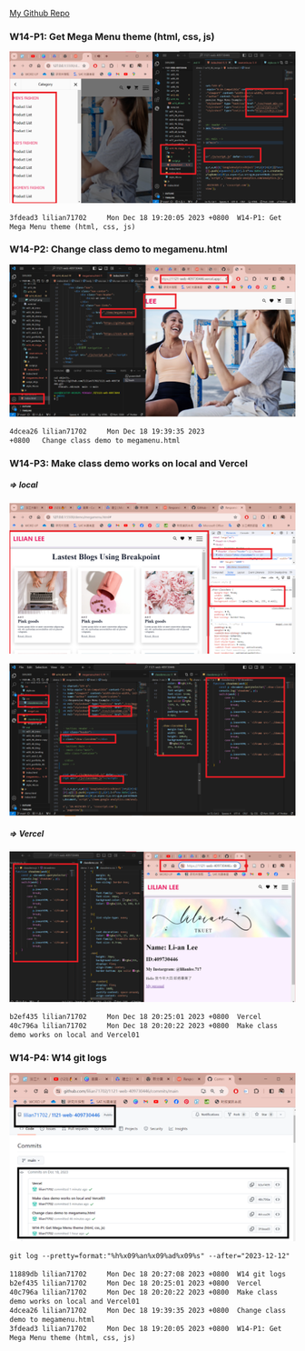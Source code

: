 [My Github Repo](https://github.com/lilian71702/1121-web-409730446)

 ### W14-P1: Get Mega Menu theme (html, css, js)
 
![](w14-p1.png)
 
```
3fdead3 lilian71702     Mon Dec 18 19:20:05 2023 +0800  W14-P1: Get Mega Menu theme (html, css, js)
```
### W14-P2: Change class demo to megamenu.html
 
![](w14-p2.png)
 
```
4dcea26 lilian71702     Mon Dec 18 19:39:35 2023 
+0800   Change class demo to megamenu.html     
```

### W14-P3: Make class demo works on local and Vercel
 
##### => local
 
![](w14-p3-1.png)
 
![](w14-p3-2.png)
 
##### => Vercel
 
![](w14-p3-3.png)
 
```
b2ef435 lilian71702     Mon Dec 18 20:25:01 2023 +0800  Vercel
40c796a lilian71702     Mon Dec 18 20:20:22 2023 +0800  Make class demo works on local and Vercel01
```
### W14-P4: W14 git logs
 
![](w14-p4.png)
 
```
git log --pretty=format:"%h%x09%an%x09%ad%x09%s" --after="2023-12-12"
 
11889db lilian71702     Mon Dec 18 20:27:08 2023 +0800  W14 git logs
b2ef435 lilian71702     Mon Dec 18 20:25:01 2023 +0800  Vercel
40c796a lilian71702     Mon Dec 18 20:20:22 2023 +0800  Make class demo works on local and Vercel01
4dcea26 lilian71702     Mon Dec 18 19:39:35 2023 +0800  Change class demo to megamenu.html
3fdead3 lilian71702     Mon Dec 18 19:20:05 2023 +0800  W14-P1: Get Mega Menu theme (html, css, js)
 
```
